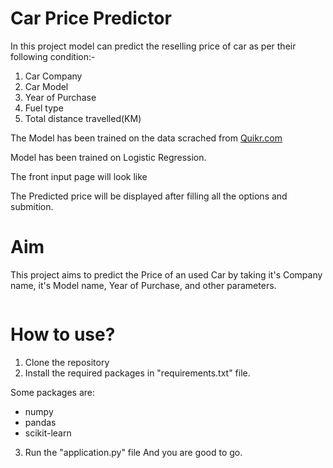 # Car Price Predictor

In this project model can predict the reselling price of car as per their following condition:-

1. Car Company
2. Car Model
3. Year of Purchase
4. Fuel type
5. Total distance travelled(KM)


The Model has been trained on the data scrached from [Quikr.com](https://quikr.com)

Model has been trained on Logistic Regression.


The front input page will look like
<img src="">

The Predicted price will be displayed after filling all the options and submition.

# Aim

This project aims to predict the Price of an used Car by taking it's Company name, it's Model name, Year of Purchase, and other parameters.

<img src="">

# How to use?

1. Clone the repository
2. Install the required packages in "requirements.txt" file.

Some packages are:
 - numpy 
 - pandas 
 - scikit-learn

3. Run the "application.py" file
And you are good to go. 


